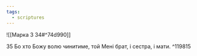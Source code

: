 ```yaml
---
tags:
  - scriptures
---
```


![[Марка 3 34#^74d990]]

35 Бо хто Божу волю чинитиме, той Мені брат, і сестра, і мати. ^119815

